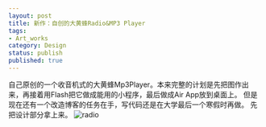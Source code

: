 ```yaml
---
layout: post
title: 新作：自创的大黄蜂Radio&MP3 Player
tags:
- Art_works
category: Design
status: publish
published: true
---
```

自己原创的一个收音机式的大黄蜂Mp3Player。本来完整的计划是先把图作出来，再接着用Flash把它做成能用的小程序，最后做成Air App放到桌面上。
但是现在还有一个改造博客的任务在手，写代码还是在大学最后一个寒假时再做。
先把设计部分拿上来。
<img src="http://pic.yupoo.com/jacobz/BBd1d5ek/11WdNb.jpg" alt="radio" />
